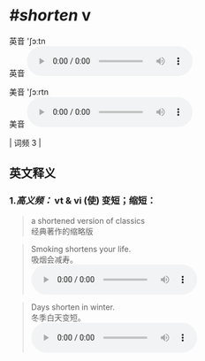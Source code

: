 # ***\#shorten*** v
英音 'ʃɔːtn  
英音
<audio src="./media/shorten-B.aac" controls="controls"></audio>

美音 'ʃɔːrtn  
美音
<audio src="./media/shorten.aac" controls="controls"></audio>



| 词频 3 |  

英文释义
---
### 1.*高义频：* **vt & vi (使) 变短；缩短：**  

 > a shortened version of classics  
 > 经典著作的缩略版    

 > Smoking shortens your life.  
 > 吸烟会减寿。    
<audio src="./media/shorten-1.aac" controls="controls"></audio>

 > Days shorten in winter.  
 > 冬季白天变短。    
<audio src="./media/shorten-2.aac" controls="controls"></audio>



